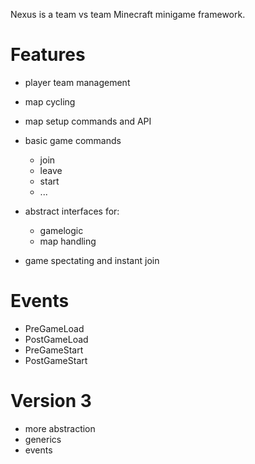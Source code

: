 Nexus is a team vs team Minecraft minigame framework.

# Features
- player team management
- map cycling
- map setup commands and API
- basic game commands
	- join
	- leave
	- start
	- ...

- abstract interfaces for:
	- gamelogic
	- map handling
	
- game spectating and instant join
	
# Events
- PreGameLoad
- PostGameLoad
- PreGameStart
- PostGameStart


# Version 3
- more abstraction
- generics
- events


